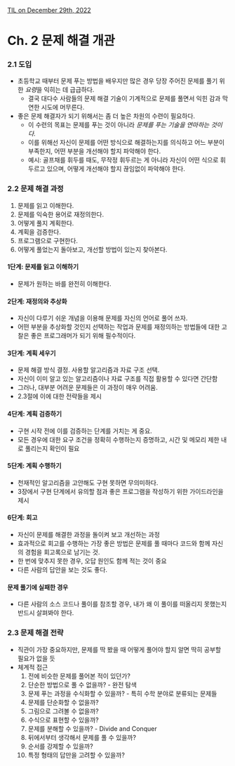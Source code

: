 [TIL on December 29th, 2022](../../TIL/2022/12/12-29-2022.md)
# **Ch. 2 문제 해결 개관**

### 2.1 도입
- 초등학교 때부터 문제 푸는 방법을 배우지만 많은 경우 당장 주어진 문제를 풀기 위한 *요령*을 익히는 데 급급하다.
  * 결국 대다수 사람들의 문제 해결 기술이 기계적으로 문제를 풀면서 익힌 감과 막연한 시도에 머무른다.
- 좋은 문제 해결자가 되기 위해서는 좀 더 높은 차원의 수련이 필요하다.
  * 이 수련의 목표는 문제를 푸는 것이 아니라 *문제를 푸는 기술을 연마하는 것이다.*
  * 이를 위해선 자신이 문제를 어떤 방식으로 해결하는지를 의식하고 어느 부분이 부족한지, 어떤 부분을 개선해야 할지 파악해야 한다.
  * 예시: 골프채를 휘두를 때도, 무작정 휘두르는 게 아니라 자신이 어떤 식으로 휘두르고 있으며, 어떻게 개선해야 할지 끊임없이 파악해야 한다.

### 2.2 문제 해결 과정
1. 문제를 읽고 이해한다.
2. 문제를 익숙한 용어로 재정의한다.
3. 어떻게 풀지 계획한다.
4. 계획을 검증한다.
5. 프로그램으로 구현한다.
6. 어떻게 풀었는지 돌아보고, 개선할 방법이 있는지 찾아본다.

#### 1단계: 문제를 읽고 이해하기
- 문제가 원하는 바를 완전히 이해한다.

#### 2단계: 재정의와 추상화
- 자신이 다루기 쉬운 개념을 이용해 문제를 자신의 언어로 풀어 쓰자.
- 어떤 부분을 추상화할 것인지 선택하는 작업과 문제를 재정의하는 방법들에 대한 고찰은 좋은 프로그래머가 되기 위해 필수적이다.

#### 3단계: 계획 세우기
- 문제 해결 방식 결정. 사용할 알고리즘과 자료 구조 선택.
- 자신이 이미 알고 있는 알고리즘이나 자료 구조를 직접 활용할 수 있다면 간단함
- 그러나, 대부분 어려운 문제들은 이 과정이 매우 어려움.
- 2.3절에 이에 대한 전략들을 제시

#### 4단계: 계획 검증하기
- 구현 시작 전에 이를 검증하는 단계를 거치는 게 중요.
- 모든 경우에 대한 요구 조건을 정확히 수행하는지 증명하고, 시간 및 메모리 제한 내로 풀리는지 확인이 필요

#### 5단계: 계획 수행하기
- 천재적인 알고리즘을 고안해도 구현 못하면 무의미하다.
- 3장에서 구현 단계에서 유의할 점과 좋은 프로그램을 작성하기 위한 가이드라인을 제시

#### 6단계: 회고
- 자신이 문제를 해결한 과정을 돌이켜 보고 개선하는 과정
- 효과적으로 회고를 수행하는 가장 좋은 방법은 문제를 풀 때마다 코드와 함께 자신의 경험을 회고록으로 남기는 것.
- 한 번에 맞추지 못한 경우, 오답 원인도 함께 적는 것이 중요
- 다른 사람의 답안을 보는 것도 좋다.

#### 문제 풀기에 실패한 경우
- 다른 사람의 소스 코드나 풀이를 참조할 경우, 내가 왜 이 풀이를 떠올리지 못했는지 반드시 살펴봐야 한다.


### 2.3 문제 해결 전략
- 직관이 가장 중요하지만, 문제를 딱 봤을 때 어떻게 풀어야 할지 알면 딱히 공부할 필요가 없을 듯
- 체계적 접근
  1. 전에 비슷한 문제를 풀어본 적이 있던가?
  2. 단순한 방법으로 풀 수 없을까? - 완전 탐색
  3. 문제 푸는 과정을 수식화할 수 있을까? - 특히 수학 분야로 분류되는 문제들
  4. 문제를 단순화할 수 없을까?
  5. 그림으로 그려볼 수 없을까?
  6. 수식으로 표현할 수 있을까?
  7. 문제를 분해할 수 있을까? - Divide and Conquer
  8. 뒤에서부터 생각해서 문제를 풀 수 있을까?
  9. 순서를 강제할 수 있을까?
  10. 특정 형태의 답만을 고려할 수 있을까?
